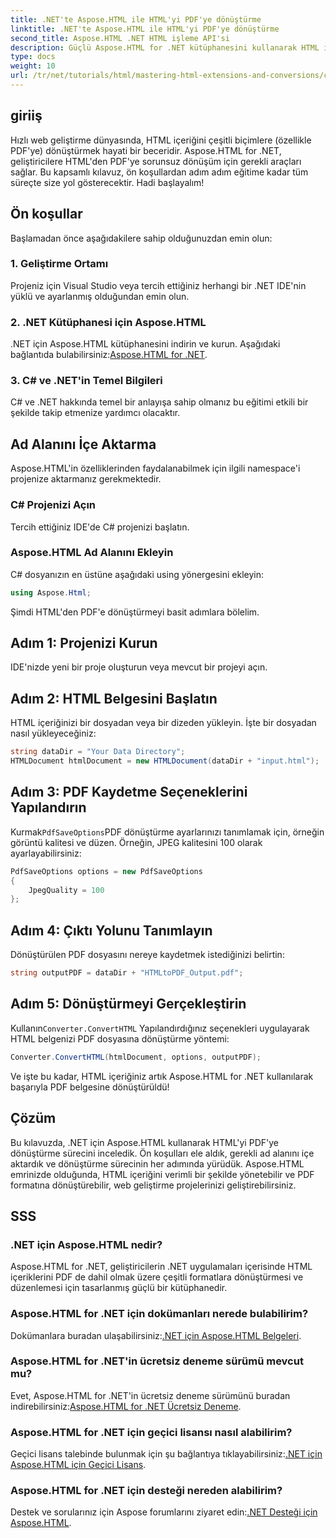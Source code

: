 ```yaml
---
title: .NET'te Aspose.HTML ile HTML'yi PDF'ye dönüştürme
linktitle: .NET'te Aspose.HTML ile HTML'yi PDF'ye dönüştürme
second_title: Aspose.HTML .NET HTML işleme API'si
description: Güçlü Aspose.HTML for .NET kütüphanesini kullanarak HTML içeriğini PDF'ye dönüştürmenin kapsamlı sürecini keşfedin. Bu kılavuz geliştiricilere net bir şekilde sunar.
type: docs
weight: 10
url: /tr/net/tutorials/html/mastering-html-extensions-and-conversions/converting-html-to-pdf/
---
```

## giriiş

Hızlı web geliştirme dünyasında, HTML içeriğini çeşitli biçimlere (özellikle PDF'ye) dönüştürmek hayati bir beceridir. Aspose.HTML for .NET, geliştiricilere HTML'den PDF'ye sorunsuz dönüşüm için gerekli araçları sağlar. Bu kapsamlı kılavuz, ön koşullardan adım adım eğitime kadar tüm süreçte size yol gösterecektir. Hadi başlayalım!

## Ön koşullar

Başlamadan önce aşağıdakilere sahip olduğunuzdan emin olun:

### 1. Geliştirme Ortamı
Projeniz için Visual Studio veya tercih ettiğiniz herhangi bir .NET IDE'nin yüklü ve ayarlanmış olduğundan emin olun.

### 2. .NET Kütüphanesi için Aspose.HTML
.NET için Aspose.HTML kütüphanesini indirin ve kurun. Aşağıdaki bağlantıda bulabilirsiniz:[Aspose.HTML for .NET](https://releases.aspose.com/html/net/).

### 3. C# ve .NET'in Temel Bilgileri
C# ve .NET hakkında temel bir anlayışa sahip olmanız bu eğitimi etkili bir şekilde takip etmenize yardımcı olacaktır.

## Ad Alanını İçe Aktarma

Aspose.HTML'in özelliklerinden faydalanabilmek için ilgili namespace'i projenize aktarmanız gerekmektedir.

### C# Projenizi Açın
Tercih ettiğiniz IDE'de C# projenizi başlatın.

### Aspose.HTML Ad Alanını Ekleyin
C# dosyanızın en üstüne aşağıdaki using yönergesini ekleyin:

```csharp
using Aspose.Html;
```

Şimdi HTML'den PDF'e dönüştürmeyi basit adımlara bölelim.

## Adım 1: Projenizi Kurun
IDE'nizde yeni bir proje oluşturun veya mevcut bir projeyi açın.

## Adım 2: HTML Belgesini Başlatın
HTML içeriğinizi bir dosyadan veya bir dizeden yükleyin. İşte bir dosyadan nasıl yükleyeceğiniz:

```csharp
string dataDir = "Your Data Directory";
HTMLDocument htmlDocument = new HTMLDocument(dataDir + "input.html");
```

## Adım 3: PDF Kaydetme Seçeneklerini Yapılandırın
 Kurmak`PdfSaveOptions`PDF dönüştürme ayarlarınızı tanımlamak için, örneğin görüntü kalitesi ve düzen. Örneğin, JPEG kalitesini 100 olarak ayarlayabilirsiniz:

```csharp
PdfSaveOptions options = new PdfSaveOptions
{
    JpegQuality = 100
};
```

## Adım 4: Çıktı Yolunu Tanımlayın
Dönüştürülen PDF dosyasını nereye kaydetmek istediğinizi belirtin:

```csharp
string outputPDF = dataDir + "HTMLtoPDF_Output.pdf";
```

## Adım 5: Dönüştürmeyi Gerçekleştirin
 Kullanın`Converter.ConvertHTML` Yapılandırdığınız seçenekleri uygulayarak HTML belgenizi PDF dosyasına dönüştürme yöntemi:

```csharp
Converter.ConvertHTML(htmlDocument, options, outputPDF);
```

Ve işte bu kadar, HTML içeriğiniz artık Aspose.HTML for .NET kullanılarak başarıyla PDF belgesine dönüştürüldü!

## Çözüm

Bu kılavuzda, .NET için Aspose.HTML kullanarak HTML'yi PDF'ye dönüştürme sürecini inceledik. Ön koşulları ele aldık, gerekli ad alanını içe aktardık ve dönüştürme sürecinin her adımında yürüdük. Aspose.HTML emrinizde olduğunda, HTML içeriğini verimli bir şekilde yönetebilir ve PDF formatına dönüştürebilir, web geliştirme projelerinizi geliştirebilirsiniz.

## SSS

### .NET için Aspose.HTML nedir?
Aspose.HTML for .NET, geliştiricilerin .NET uygulamaları içerisinde HTML içeriklerini PDF de dahil olmak üzere çeşitli formatlara dönüştürmesi ve düzenlemesi için tasarlanmış güçlü bir kütüphanedir.

### Aspose.HTML for .NET için dokümanları nerede bulabilirim?
 Dokümanlara buradan ulaşabilirsiniz:[.NET için Aspose.HTML Belgeleri](https://reference.aspose.com/html/net/).

### Aspose.HTML for .NET'in ücretsiz deneme sürümü mevcut mu?
 Evet, Aspose.HTML for .NET'in ücretsiz deneme sürümünü buradan indirebilirsiniz:[Aspose.HTML for .NET Ücretsiz Deneme](https://releases.aspose.com/).

### Aspose.HTML for .NET için geçici lisansı nasıl alabilirim?
 Geçici lisans talebinde bulunmak için şu bağlantıya tıklayabilirsiniz:[.NET için Aspose.HTML için Geçici Lisans](https://purchase.conholdate.com/temporary-license/).

### Aspose.HTML for .NET için desteği nereden alabilirim?
 Destek ve sorularınız için Aspose forumlarını ziyaret edin:[.NET Desteği için Aspose.HTML](https://forum.aspose.com/).